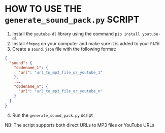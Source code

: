 # HOW TO USE THE `generate_sound_pack.py` SCRIPT

1. Install the `youtube-dl` library using the command `pip install youtube-dl`
2. Install `ffmpeg` on your computer and make sure it is added to your `PATH`
3. Create a `sound.json` file with the following format:

```json
{
  "sound": {
    "codename_1": {
      "url": "url_to_mp3_file_or_youtube_1"
    },
    ...
    "codename_n": {
      "url": "url_to_mp3_file_or_youtube_n"
    }
  }
}
```

4. Run the `generate_sound_pack.py` script

NB: The script supports both direct URLs to MP3 files or YouTube URLs
